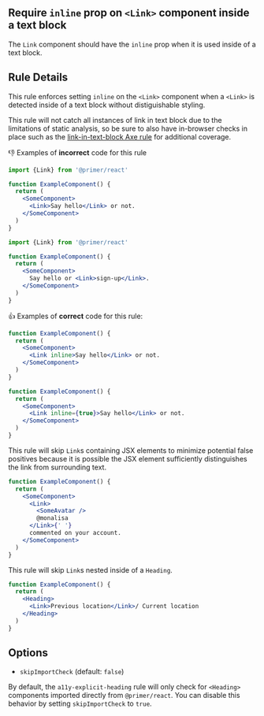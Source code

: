 ## Require `inline` prop on `<Link>` component inside a text block

The `Link` component should have the `inline` prop when it is used inside of a text block.

## Rule Details

This rule enforces setting `inline` on the `<Link>` component when a `<Link>` is detected inside of a text block without distiguishable styling.

This rule will not catch all instances of link in text block due to the limitations of static analysis, so be sure to also have in-browser checks in place such as the [link-in-text-block Axe rule](https://dequeuniversity.com/rules/axe/4.9/link-in-text-block) for additional coverage.

👎 Examples of **incorrect** code for this rule

```jsx
import {Link} from '@primer/react'

function ExampleComponent() {
  return (
    <SomeComponent>
      <Link>Say hello</Link> or not.
    </SomeComponent>
  )
}
```

```jsx
import {Link} from '@primer/react'

function ExampleComponent() {
  return (
    <SomeComponent>
      Say hello or <Link>sign-up</Link>.
    </SomeComponent>
  )
}
```

👍 Examples of **correct** code for this rule:

```jsx
function ExampleComponent() {
  return (
    <SomeComponent>
      <Link inline>Say hello</Link> or not.
    </SomeComponent>
  )
}
```

```jsx
function ExampleComponent() {
  return (
    <SomeComponent>
      <Link inline={true}>Say hello</Link> or not.
    </SomeComponent>
  )
}
```

This rule will skip `Link`s containing JSX elements to minimize potential false positives because it is possible the JSX element sufficiently distinguishes the link from surrounding text.

```jsx
function ExampleComponent() {
  return (
    <SomeComponent>
      <Link>
        <SomeAvatar />
        @monalisa
      </Link>{' '}
      commented on your account.
    </SomeComponent>
  )
}
```

This rule will skip `Link`s nested inside of a `Heading`.

```jsx
function ExampleComponent() {
  return (
    <Heading>
      <Link>Previous location</Link>/ Current location
    </Heading>
  )
}
```

## Options

- `skipImportCheck` (default: `false`)

By default, the `a11y-explicit-heading` rule will only check for `<Heading>` components imported directly from `@primer/react`. You can disable this behavior by setting `skipImportCheck` to `true`.
